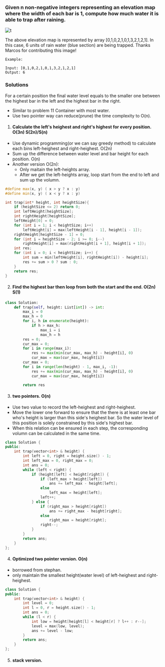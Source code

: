 ### Given n non-negative integers representing an elevation map where the width of each bar is 1, compute how much water it is able to trap after raining.

![t](https://assets.leetcode.com/uploads/2018/10/22/rainwatertrap.png)

The above elevation map is represented by array [0,1,0,2,1,0,1,3,2,1,2,1]. In this case, 6 units of rain water (blue section) are being trapped. Thanks Marcos for contributing this image!

```
Example:

Input: [0,1,0,2,1,0,1,3,2,1,2,1]
Output: 6
```

### Solutions

For a certain position the final water level equals to the smaller one between the highest bar in the left and the highest bar in the right.

- Similar to problem 11 Container with most water.
- Use two pointer way can reduce(prune) the time complexity to O(n).

1. #### Calculate the left's heighest and right's highest for every position. O(3n) S(2n)/S(n)

- Use dynamic programming(or we can say greedy method) to calculate each bins left-heighest and right-heighest. O(2n)
- Sum up the difference between water level and bar height for each position. O(n)
- Another version O(2n):
    - Only maitain the left-heights array.
    - After we get the left-heights array, loop start from the end to left and sum up the volumn.

```c++
#define max(x, y) ( x > y ? x : y)
#define min(x, y) ( x < y ? x : y)

int trap(int* height, int heightSize){
    if (heightSize <= 2) return 0;
    int leftHeight[heightSize];
    int rightHeight[heightSize];
    leftHeight[0] = 0;
    for (int i = 1; i < heightSize; i++)
        leftHeight[i] = max(leftHeight[i - 1], height[i - 1]);
    rightHeight[heightSize - 1] = 0;
    for (int i = heightSize - 2; i >= 0; i--)
        rightHeight[i] = max(rightHeight[i + 1], height[i + 1]);
    int res;
    for (int i = 0; i < heightSize; i++) {
        int sum = min(leftHeight[i], rightHeight[i]) - height[i];
        res += sum > 0 ? sum : 0;
    }
    return res;
}
```

2. #### Find the highest bar then loop from both the start and the end. O(2n) S(1)

```python
class Solution:
    def trap(self, height: List[int]) -> int:
        max_i = 0
        max_h = 0
        for i, h in enumerate(height):
            if h > max_h:
                max_i = i
                max_h = h
        res = 0;
        cur_max = 0;
        for i in range(max_i):
            res += max(min(cur_max, max_h) - height[i], 0)
            cur_max = max(cur_max, height[i])
        cur_max = 0;
        for i in range(len(height) - 1, max_i, -1):
            res += max(min(cur_max, max_h) - height[i], 0)
            cur_max = max(cur_max, height[i])

        return res
```

3. #### two pointers. O(n)

- Use two value to record the left-heighest and right-heighest. 
- Move the lower one forward to ensure that the there is at least one bar who's height is larger than this side's heighest bar. So the water level of this position is solely constrained by this side's highest bar.
- When this relation can be ensured in each step, the corresponding volumn can be calculated in the same time.

```c++
class Solution {
public:
    int trap(vector<int> & height) {
        int left = 0, right = height.size() - 1;
        int left_max = 0, right_max = 0;
        int ans = 0;
        while (left < right) {
            if (height[left] < height[right]) {
                if (left_max > height[left])
                    ans += left_max - height[left];
                else
                    left_max = height[left];
                left++;
            } else {
                if (right_max > height[right])
                    ans += right_max - height[right];
                else
                    right_max = height[right];
                right--;
            }
        }
        return ans;
    }
};
```

4. #### Optimized two pointer version. O(n)

- borrowed from stephan.
- only maintain the smallest height(water level) of left-heighest and right-heighest.

```c++
class Solution {
public:
    int trap(vector<int> & height) {
        int level = 0;
        int l = 0, r = height.size() - 1;
        int ans = 0;
        while (l < r) {
            int low = height[height[l] < height[r] ? l++ : r--];
            level = max(low, level);
            ans += level - low;
        }
        return ans;
    }
};
```

5. #### stack version.